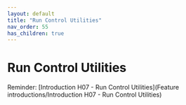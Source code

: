 ```yaml
---
layout: default
title: "Run Control Utilities"
nav_order: 55
has_children: true
---
```

# Run Control Utilities
Reminder: [Introduction H07 - Run Control Utilities](Feature introductions/Introduction H07 - Run Control Utilities)   
